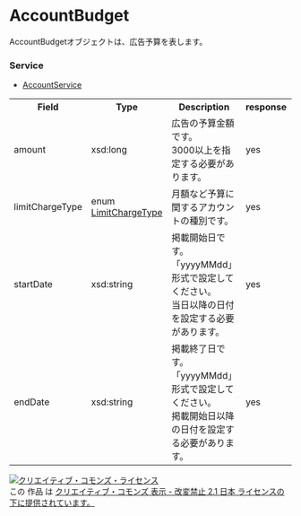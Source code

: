 # AccountBudget
AccountBudgetオブジェクトは、広告予算を表します。
### Service
+ [AccountService](../services/AccountService.md)

<table>
 <tr>
  <th>Field</th>
  <th>Type</th>
  <th>Description</th>
  <th>response</th>
  <th>add</th>
  <th>set</th>
  <th>remove</th>
 </tr>
 <tr>
  <td>amount</td>
  <td>xsd:long</td>
  <td>広告の予算金額です。<br>3000以上を指定する必要があります。</td>
  <td>yes</td>
  <td>-</td>
  <td>-</td>
  <td>-</td>
 </tr>
 <tr>
  <td>limitChargeType</td>
  <td>enum <a href="../data/LimitChargeType.md">LimitChargeType</a></td>
  <td>月額など予算に関するアカウントの種別です。</td>
  <td>yes</td>
  <td>-</td>
  <td>-</td>
  <td>-</td>
 </tr>
 <tr>
  <td>startDate</td>
  <td>xsd:string</td>
  <td>掲載開始日です。<br>「yyyyMMdd」形式で設定してください。<br>当日以降の日付を設定する必要があります。</td>
  <td>yes</td>
  <td>-</td>
  <td>-</td>
  <td>-</td>
 </tr>
 <tr>
  <td>endDate</td>
  <td>xsd:string</td>
  <td>掲載終了日です。<br>「yyyyMMdd」形式で設定してください。<br>掲載開始日以降の日付を設定する必要があります。</td>
  <td>yes</td>
  <td>-</td>
  <td>-</td>
  <td>-</td>
 </tr>
 </table>

<a rel="license" href="http://creativecommons.org/licenses/by-nd/2.1/jp/"><img alt="クリエイティブ・コモンズ・ライセンス" style="border-width:0" src="https://i.creativecommons.org/l/by-nd/2.1/jp/88x31.png" /></a><br />この 作品 は <a rel="license" href="http://creativecommons.org/licenses/by-nd/2.1/jp/">クリエイティブ・コモンズ 表示 - 改変禁止 2.1 日本 ライセンスの下に提供されています。</a>

